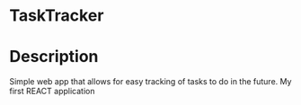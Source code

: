 # TaskTracker

# Description
Simple web app that allows for easy tracking of tasks to do in the future. My first REACT application
